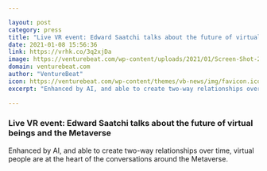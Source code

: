 ```yaml
---

layout: post
category: press
title: "Live VR event: Edward Saatchi talks about the future of virtual beings and the Metaverse"
date: 2021-01-08 15:56:36
link: https://vrhk.co/3q2xjDa
image: https://venturebeat.com/wp-content/uploads/2021/01/Screen-Shot-2021-01-06-at-5.27.03-PM.png?w=1200&strip=all
domain: venturebeat.com
author: "VentureBeat"
icon: https://venturebeat.com/wp-content/themes/vb-news/img/favicon.ico
excerpt: "Enhanced by AI, and able to create two-way relationships over time, virtual people are at the heart of the conversations around the Metaverse."

---
```


### Live VR event: Edward Saatchi talks about the future of virtual beings and the Metaverse

Enhanced by AI, and able to create two-way relationships over time, virtual people are at the heart of the conversations around the Metaverse.